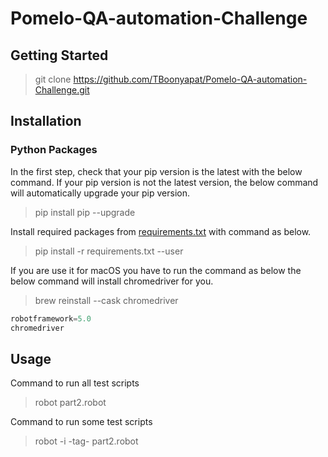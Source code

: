 # Pomelo-QA-automation-Challenge
## Getting Started
> git clone https://github.com/TBoonyapat/Pomelo-QA-automation-Challenge.git

## Installation
### Python Packages

In the first step, check that your pip version is the latest with the below command. If your pip version is not the latest version, the below command will automatically upgrade your pip version.

> pip install pip --upgrade

Install required packages from [requirements.txt](/requirements.txt) with command as below.

> pip install -r requirements.txt --user

If you are use it for macOS you have to run the command as below the below command will install chromedriver for you.

> brew reinstall --cask chromedriver

```python
robotframework=5.0
chromedriver
```

## Usage


Command to run all test scripts

> robot part2.robot

Command to run some test scripts

> robot -i -tag- part2.robot